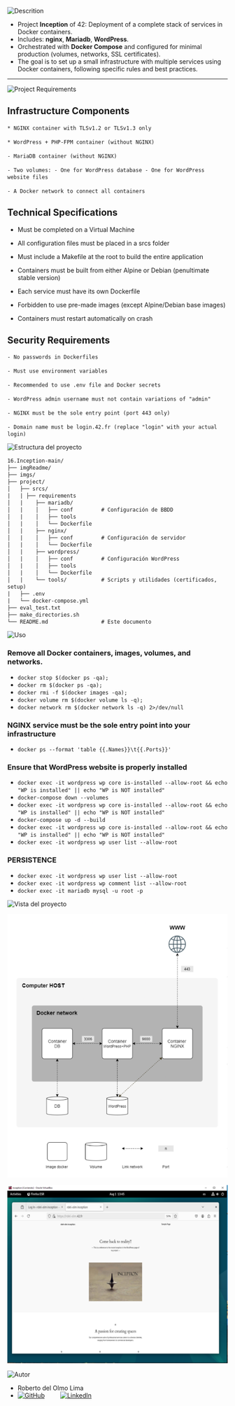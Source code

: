 ![Descrition](https://img.shields.io/badge/Description-blue?style=for-the-badge)

- Project **Inception** of 42:  Deployment of a complete stack of services in Docker containers.
- Includes: **nginx**, **Mariadb**, **WordPress**.  
- Orchestrated with **Docker Compose** and configured for minimal production (volumes, networks, SSL certificates).
- The goal is to set up a small infrastructure with multiple services using Docker containers, following specific rules and best practices.

---

![Project Requirements](https://img.shields.io/badge/Project_Requirements-green?style=for-the-badge)

## Infrastructure Components

    * NGINX container with TLSv1.2 or TLSv1.3 only

    * WordPress + PHP-FPM container (without NGINX)

    - MariaDB container (without NGINX)

    - Two volumes: - One for WordPress database - One for WordPress website files

    - A Docker network to connect all containers

## Technical Specifications

   - Must be completed on a Virtual Machine

   - All configuration files must be placed in a srcs folder

   - Must include a Makefile at the root to build the entire application

   - Containers must be built from either Alpine or Debian (penultimate stable version)

   - Each service must have its own Dockerfile

   - Forbidden to use pre-made images (except Alpine/Debian base images)

   - Containers must restart automatically on crash

## Security Requirements

    - No passwords in Dockerfiles

    - Must use environment variables

    - Recommended to use .env file and Docker secrets

    - WordPress admin username must not contain variations of "admin"

    - NGINX must be the sole entry point (port 443 only)

    - Domain name must be login.42.fr (replace "login" with your actual login)

![Estructura del proyecto](https://img.shields.io/badge/Estructura-orange?style=for-the-badge)

```text
16.Inception-main/
├── imgReadme/
├── imgs/
├── project/
│   ├── srcs/
|   | ├── requirements
│   |    ├── mariadb/
│   |    │   ├── conf         # Configuración de BBDD
│   |    │   ├── tools           
│   |    │   └── Dockerfile
│   |    ├── nginx/
│   |    │   ├── conf         # Configuración de servidor
│   |    │   └── Dockerfile
│   |    ├── wordpress/
│   |    │   ├── conf         # Configuración WordPress
│   |    │   ├── tools           
│   |    │   └── Dockerfile
│   |    └── tools/           # Scripts y utilidades (certificados, setup)
|   ├── .env
|   └── docker-compose.yml
├── eval_test.txt
├── make_directories.sh
└── README.md                 # Este documento
```

![Uso](https://img.shields.io/badge/Uso-blue?style=for-the-badge)
### Remove all Docker containers, images, volumes, and networks. 

  -  `docker stop $(docker ps -qa);`
  -  `docker rm $(docker ps -qa);`
  -  `docker rmi -f $(docker images -qa);`
  -  `docker volume rm $(docker volume ls -q);`
  -  `docker network rm $(docker network ls -q) 2>/dev/null`

### NGINX service must be the sole entry point into your infrastructure

  -  `docker ps --format 'table {{.Names}}\t{{.Ports}}'`

### Ensure that WordPress website is properly installed

  -  `docker exec -it wordpress wp core is-installed --allow-root && echo "WP is installed" || echo "WP is NOT installed"`
  -  `docker-compose down --volumes`
  -  `docker exec -it wordpress wp core is-installed --allow-root && echo "WP is installed" || echo "WP is NOT installed"`
  -  `docker-compose up -d --build`
  -  `docker exec -it wordpress wp core is-installed --allow-root && echo "WP is installed" || echo "WP is NOT installed"`
  -  `docker exec -it wordpress wp user list --allow-root`

### PERSISTENCE

  -  `docker exec -it wordpress wp user list --allow-root`
  -  `docker exec -it wordpress wp comment list --allow-root`
  -  `docker exec -it mariadb mysql -u root -p`

![Vista del proyecto](https://img.shields.io/badge/Vista_del_proyecto-magenta?style=for-the-badge)

<p align="center">        
  <img src="imgReadme/img1.png" alt="Vista del proyecto" width="650"/>
</p>
<p align="center">        
  <img src="imgReadme/img2.png" alt="Vista del proyecto" width="650"/>
</p>

![Autor](https://img.shields.io/badge/Autor-red?style=for-the-badge)

- Roberto del Olmo Lima
- [![GitHub](https://img.shields.io/badge/GitHub-Profile-informational?style=for-the-badge&logo=github&logoColor=white&color=181717)](https://github.com/legrol)
 &nbsp;&nbsp;&nbsp;&nbsp;&nbsp;&nbsp;&nbsp;&nbsp;[![LinkedIn](https://img.shields.io/badge/LinkedIn-0077B5?style=for-the-badge&logo=linkedin&logoColor=white)](https://www.linkedin.com/in/roberto-del-olmo-731746245)

